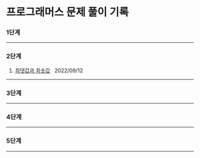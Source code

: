 # 프로그래머스 문제 풀이 기록
 
### 1단계

---
### 2단계
1. [최댓값과 최솟값](https://school.programmers.co.kr/learn/courses/30/lessons/12939) &nbsp; 2022/09/12
---
### 3단계
 
---
### 4단계
 
---

### 5단계

---
